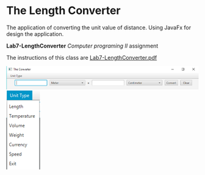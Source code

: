 # The Length Converter
The application of converting the unit value of distance. Using JavaFx for design
the application. 

**Lab7-LengthConverter** *Computer programing II* assignment


The instructions of this class are [Lab7-LengthConverter.pdf](https://skeoop.github.io/week7/Lab7-LengthConverter.pdf)

![imageapplication](image/TheConverter.png)
![imageapplication](image/TheUnit.png)